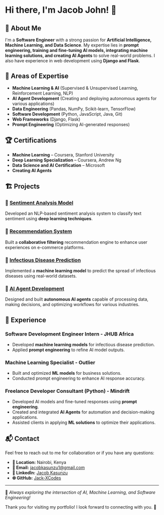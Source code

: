 # Hi there, I'm Jacob John! 👋

## 🚀 About Me
I'm a **Software Engineer** with a strong passion for **Artificial Intelligence, Machine Learning, and Data Science**. My expertise lies in **prompt engineering, training and fine-tuning AI models, integrating machine learning solutions, and creating AI Agents** to solve real-world problems. I also have experience in web development using **Django and Flask**.

## 🔬 Areas of Expertise
- **Machine Learning & AI** (Supervised & Unsupervised Learning, Reinforcement Learning, NLP)
- **AI Agent Development** (Creating and deploying autonomous agents for various applications)
- **Data Engineering** (Pandas, NumPy, Scikit-learn, TensorFlow)
- **Software Development** (Python, JavaScript, Java, Git)
- **Web Frameworks** (Django, Flask)
- **Prompt Engineering** (Optimizing AI-generated responses)

## 🏆 Certifications
- **Machine Learning** – Coursera, Stanford University
- **Deep Learning Specialization** – Coursera, Andrew Ng
- **Data Science and AI Certification** – Microsoft
- **Creating AI Agents**

## 🏗️ Projects
### 📌 [Sentiment Analysis Model](#)
Developed an NLP-based sentiment analysis system to classify text sentiment using **deep learning techniques**.

### 📌 [Recommendation System](#)
Built a **collaborative filtering** recommendation engine to enhance user experiences on e-commerce platforms.

### 📌 [Infectious Disease Prediction](#)
Implemented a **machine learning model** to predict the spread of infectious diseases using real-world datasets.

### 📌 [AI Agent Development](#)
Designed and built **autonomous AI agents** capable of processing data, making decisions, and optimizing workflows for various industries.

## 💼 Experience
### Software Development Engineer Intern - **JHUB Africa**
- Developed **machine learning models** for infectious disease prediction.
- Applied **prompt engineering** to refine AI model outputs.

### Machine Learning Specialist - **Outlier**
- Built and optimized **ML models** for business solutions.
- Conducted prompt engineering to enhance AI response accuracy.

### Freelance Developer Consultant (Python) - **Mindrift**
- Developed AI models and fine-tuned responses using **prompt engineering**.
- Created and integrated **AI Agents** for automation and decision-making applications.
- Assisted clients in applying **ML solutions** to optimize their applications.

## 📬 Contact
Feel free to reach out to me for collaboration or if you have any questions:

- **📍 Location:** Nairobi, Kenya
- **📧 Email:** [jacobkasunzu1@gmail.com](mailto:jacobkasunzu1@gmail.com)
- **💼 LinkedIn:** [Jacob Kasunzu](https://www.linkedin.com/in/jacob-kasunzu/)
- **🌐 GitHub:** [Jack-XCodes](https://github.com/Jack-XCodes)

---
🚀 *Always exploring the intersection of AI, Machine Learning, and Software Engineering!*

Thank you for visiting my portfolio! I look forward to connecting with you. 🚀

